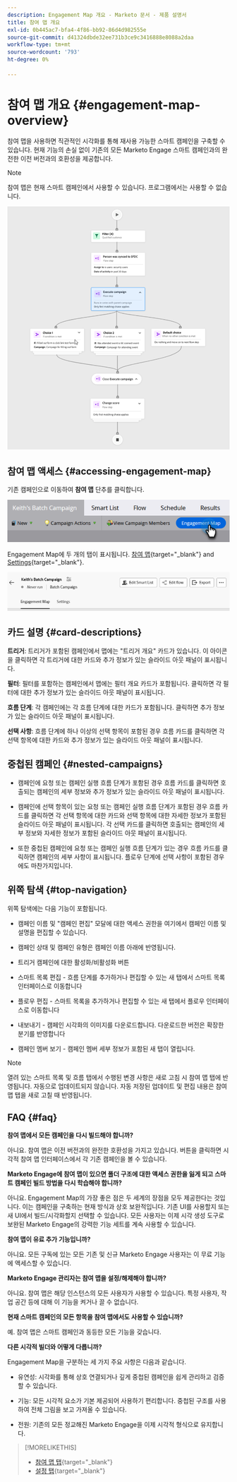 ```yaml
---
description: Engagement Map 개요 - Marketo 문서 - 제품 설명서
title: 참여 맵 개요
exl-id: 0b445ac7-bfa4-4f86-bb92-86d4d982555e
source-git-commit: d41324dbde32ee731b3ce9c3416888e8088a2daa
workflow-type: tm+mt
source-wordcount: '793'
ht-degree: 0%

---
```


# 참여 맵 개요 {#engagement-map-overview}

참여 맵을 사용하면 직관적인 시각화를 통해 재사용 가능한 스마트 캠페인을 구축할 수 있습니다. 현재 기능의 손실 없이 기존의 모든 Marketo Engage 스마트 캠페인과의 완전한 이전 버전과의 호환성을 제공합니다.

>[!NOTE]
>
>참여 맵은 현재 스마트 캠페인에서 사용할 수 있습니다. 프로그램에서는 사용할 수 없습니다.

![](assets/engagement-map-overview-1.png)

## 참여 맵 액세스 {#accessing-engagement-map}

기존 캠페인으로 이동하여 **참여 맵** 단추를 클릭합니다.

![](assets/engagement-map-overview-2.png)

Engagement Map에 두 개의 탭이 표시됩니다. [참여 맵](/help/marketo/product-docs/core-marketo-concepts/engagement-map/engagement-map-tab.md){target="_blank"} and [Settings](/help/marketo/product-docs/core-marketo-concepts/engagement-map/settings-tab.md){target="_blank"}.

![](assets/engagement-map-overview-3.png)

## 카드 설명 {#card-descriptions}

**트리거**: 트리거가 포함된 캠페인에서 맵에는 &quot;트리거 개요&quot; 카드가 있습니다. 이 아이콘을 클릭하면 각 트리거에 대한 카드와 추가 정보가 있는 슬라이드 아웃 패널이 표시됩니다.

**필터**: 필터를 포함하는 캠페인에서 맵에는 필터 개요 카드가 포함됩니다. 클릭하면 각 필터에 대한 추가 정보가 있는 슬라이드 아웃 패널이 표시됩니다.

**흐름 단계**: 각 캠페인에는 각 흐름 단계에 대한 카드가 포함됩니다. 클릭하면 추가 정보가 있는 슬라이드 아웃 패널이 표시됩니다.

**선택 사항**: 흐름 단계에 하나 이상의 선택 항목이 포함된 경우 흐름 카드를 클릭하면 각 선택 항목에 대한 카드와 추가 정보가 있는 슬라이드 아웃 패널이 표시됩니다.

## 중첩된 캠페인 {#nested-campaigns}

* 캠페인에 요청 또는 캠페인 실행 흐름 단계가 포함된 경우 흐름 카드를 클릭하면 호출되는 캠페인의 세부 정보와 추가 정보가 있는 슬라이드 아웃 패널이 표시됩니다.

* 캠페인에 선택 항목이 있는 요청 또는 캠페인 실행 흐름 단계가 포함된 경우 흐름 카드를 클릭하면 각 선택 항목에 대한 카드와 선택 항목에 대한 자세한 정보가 포함된 슬라이드 아웃 패널이 표시됩니다. 각 선택 카드를 클릭하면 호출되는 캠페인의 세부 정보와 자세한 정보가 포함된 슬라이드 아웃 패널이 표시됩니다.

* 또한 중첩된 캠페인에 요청 또는 캠페인 실행 흐름 단계가 있는 경우 흐름 카드를 클릭하면 캠페인의 세부 사항이 표시됩니다. 플로우 단계에 선택 사항이 포함된 경우에도 마찬가지입니다.

## 위쪽 탐색 {#top-navigation}

위쪽 탐색에는 다음 기능이 포함됩니다.

* 캠페인 이름 및 &quot;캠페인 편집&quot; 모달에 대한 액세스 권한을 여기에서 캠페인 이름 및 설명을 편집할 수 있습니다.

* 캠페인 상태 및 캠페인 유형은 캠페인 이름 아래에 반영됩니다.

* 트리거 캠페인에 대한 활성화/비활성화 버튼

* 스마트 목록 편집 - 흐름 단계를 추가하거나 편집할 수 있는 새 탭에서 스마트 목록 인터페이스로 이동합니다

* 플로우 편집 - 스마트 목록을 추가하거나 편집할 수 있는 새 탭에서 플로우 인터페이스로 이동합니다

* 내보내기 - 캠페인 시각화의 이미지를 다운로드합니다. 다운로드한 버전은 확장한 분기를 반영합니다

* 캠페인 멤버 보기 - 캠페인 멤버 세부 정보가 포함된 새 탭이 열립니다.

>[!NOTE]
>
>열려 있는 스마트 목록 및 흐름 탭에서 수행된 변경 사항은 새로 고침 시 참여 맵 탭에 반영됩니다. 자동으로 업데이트되지 않습니다. 자동 저장된 업데이트 및 편집 내용은 참여 맵 탭을 새로 고칠 때 반영됩니다.

## FAQ {#faq}

**참여 맵에서 모든 캠페인을 다시 빌드해야 합니까?**

아니요. 참여 맵은 이전 버전과의 완전한 호환성을 가지고 있습니다. 버튼을 클릭하면 시각적 참여 맵 인터페이스에서 각 기존 캠페인을 볼 수 있습니다.

**Marketo Engage에 참여 맵이 있으면 폴더 구조에 대한 액세스 권한을 잃게 되고 스마트 캠페인 빌드 방법을 다시 학습해야 합니까?**

아니요. Engagement Map의 가장 좋은 점은 두 세계의 장점을 모두 제공한다는 것입니다. 이는 캠페인을 구축하는 현재 방식과 상호 보완적입니다. 기존 UI를 사용할지 또는 새 UI에서 빌드/시각화할지 선택할 수 있습니다. 모든 사용자는 이제 시각 생성 도구로 보완된 Marketo Engage의 강력한 기능 세트를 계속 사용할 수 있습니다.

**참여 맵이 유료 추가 기능입니까?**

아니요. 모든 구독에 있는 모든 기존 및 신규 Marketo Engage 사용자는 이 무료 기능에 액세스할 수 있습니다.

**Marketo Engage 관리자는 참여 맵을 설정/해제해야 합니까?**

아니요. 참여 맵은 해당 인스턴스의 모든 사용자가 사용할 수 있습니다. 특정 사용자, 작업 공간 등에 대해 이 기능을 켜거나 끌 수 없습니다.

**현재 스마트 캠페인의 모든 항목을 참여 맵에서도 사용할 수 있습니까?**

예. 참여 맵은 스마트 캠페인과 동등한 모든 기능을 갖습니다.

**다른 시각적 빌더와 어떻게 다릅니까?**

Engagement Map을 구분하는 세 가지 주요 사항은 다음과 같습니다.

* 유연성: 시각화를 통해 상호 연결되거나 깊게 중첩된 캠페인을 쉽게 관리하고 검증할 수 있습니다.

* 기능: 모든 시각적 요소가 기본 제공되어 사용하기 편리합니다. 중첩된 구조를 사용하여 전체 그림을 보고 가져올 수 있습니다.

* 전원: 기존의 모든 정교해진 Marketo Engage을 이제 시각적 형식으로 유지합니다.

>[!MORELIKETHIS]
>
>* [참여 맵 탭](/help/marketo/product-docs/core-marketo-concepts/engagement-map/engagement-map-tab.md){target="_blank"}
>* [설정 탭](/help/marketo/product-docs/core-marketo-concepts/engagement-map/settings-tab.md){target="_blank"}

